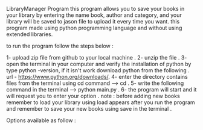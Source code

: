 LibraryManager Program
this program allows you to save your books in your library by entering the name book, author and category, and your library will be saved to jason file to upload it every time
you want.
this program made using python programming language and without using extended libraries.

to run the program follow the steps below :

1- upload zip file from github to your local machine .
2- unzip the file .
3- open the terminal in your computer and verify the installation of python by type python -version, if it isn't work download python from the following .
url - https://www.python.org/downloads/.
4- enter the directory contains files from the terminal using cd command --> cd <folder name> .
5- write the following command in the terminal --> python main.py .
6- the program will start and it will request you to enter your option .
note : before adding new books remember to load your library using load appears after you run the program and remember to save your new books using save in the terminal .

Options available as follow : 
